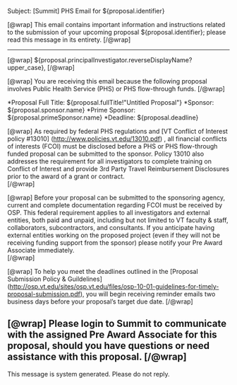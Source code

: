 Subject: [Summit] PHS Email for ${proposal.identifier}

[@wrap]
This email contains important information and instructions related to the submission of your upcoming proposal ${proposal.identifier}; please read this message in its entirety.
[/@wrap]

------------------------------------------------------------------------
[@wrap]
${proposal.principalInvestigator.reverseDisplayName?upper_case},
[/@wrap]

[@wrap]
You are receiving this email because the following proposal involves Public Health Service (PHS) or PHS flow-through funds.
[/@wrap]

*Proposal Full Title: 
${proposal.fullTitle!"Untitled Proposal"}
*Sponsor:
${proposal.sponsor.name} 
*Prime Sponsor:
${proposal.primeSponsor.name} 
*Deadline:
${proposal.deadline} 

[@wrap]
As required by federal PHS regulations and [VT Conflict of Interest policy #13010] (http://www.policies.vt.edu/13010.pdf) , all financial conflicts of interests (FCOI) must be disclosed before a PHS or PHS flow-through funded proposal can be submitted to the sponsor.  Policy 13010 also addresses the requirement for all investigators to complete training on Conflict of Interest and provide 3rd Party Travel Reimbursement Disclosures prior to the award of a grant or contract.  
[/@wrap]

[@wrap]
Before your proposal can be submitted to the sponsoring agency, current and complete documentation regarding FCOI must be received by OSP. This federal requirement applies to all investigators and external entities, both paid and unpaid, including but not limited to VT faculty & staff, collaborators, subcontractors, and consultants.  If you anticipate having external entities working on the proposed project (even if they will not be receiving funding support from the sponsor) please notify your Pre Award Associate immediately.   
[/@wrap]

[@wrap]
To help you meet the deadlines outlined in the [Proposal Submission Policy & Guildelines] (http://osp.vt.edu/sites/osp.vt.edu/files/osp-10-01-guidelines-for-timely-proposal-submission.pdf), you will begin receiving reminder emails two business days before your proposal’s target due date.
[/@wrap]

[@wrap]
Please login to Summit to communicate with the assigned Pre Award Associate for this proposal, should you have questions or need assistance with this proposal.
[/@wrap]
------------------------------------------------------------------------
This message is system generated.
Please do not reply.
